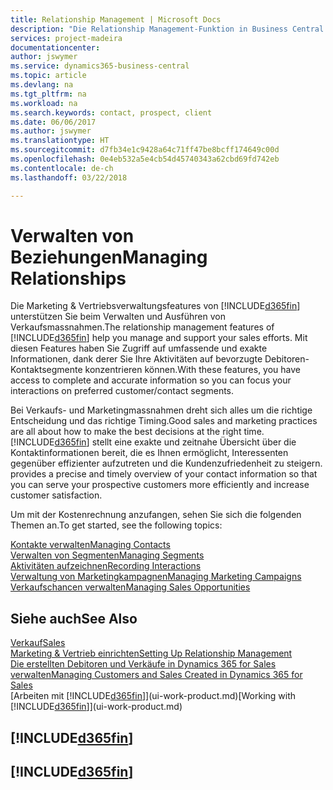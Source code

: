 ```yaml
---
title: Relationship Management | Microsoft Docs
description: "Die Relationship Management-Funktion in Business Central unterstützt Ihr Verkaufsanstrengungen und Sie können damit auf Informationen Ihrer Kontakte und auf Vermögensfunktionen effizient zugreifen."
services: project-madeira
documentationcenter: 
author: jswymer
ms.service: dynamics365-business-central
ms.topic: article
ms.devlang: na
ms.tgt_pltfrm: na
ms.workload: na
ms.search.keywords: contact, prospect, client
ms.date: 06/06/2017
ms.author: jswymer
ms.translationtype: HT
ms.sourcegitcommit: d7fb34e1c9428a64c71ff47be8bcff174649c00d
ms.openlocfilehash: 0e4eb532a5e4cb54d45740343a62cbd69fd742eb
ms.contentlocale: de-ch
ms.lasthandoff: 03/22/2018

---
```

# <a name="managing-relationships"></a><span data-ttu-id="84849-103">Verwalten von Beziehungen</span><span class="sxs-lookup"><span data-stu-id="84849-103">Managing Relationships</span></span>
<span data-ttu-id="84849-104">Die Marketing & Vertriebsverwaltungsfeatures von [!INCLUDE[d365fin](includes/d365fin_md.md)] unterstützen Sie beim Verwalten und Ausführen von Verkaufsmassnahmen.</span><span class="sxs-lookup"><span data-stu-id="84849-104">The relationship management features of [!INCLUDE[d365fin](includes/d365fin_md.md)] help you manage and support your sales efforts.</span></span> <span data-ttu-id="84849-105">Mit diesen Features haben Sie Zugriff auf umfassende und exakte Informationen, dank derer Sie Ihre Aktivitäten auf bevorzugte Debitoren-Kontaktsegmente konzentrieren können.</span><span class="sxs-lookup"><span data-stu-id="84849-105">With these features, you have access to complete and accurate information so you can focus your interactions on preferred customer/contact segments.</span></span>

<span data-ttu-id="84849-106">Bei Verkaufs- und Marketingmassnahmen dreht sich alles um die richtige Entscheidung und das richtige Timing.</span><span class="sxs-lookup"><span data-stu-id="84849-106">Good sales and marketing practices are all about how to make the best decisions at the right time.</span></span> [!INCLUDE[d365fin](includes/d365fin_md.md)]<span data-ttu-id="84849-107"> stellt eine exakte und zeitnahe Übersicht über die Kontaktinformationen bereit, die es Ihnen ermöglicht, Interessenten gegenüber effizienter aufzutreten und die Kundenzufriedenheit zu steigern.</span><span class="sxs-lookup"><span data-stu-id="84849-107"> provides a precise and timely overview of your contact information so that you can serve your prospective customers more efficiently and increase customer satisfaction.</span></span>

<span data-ttu-id="84849-108">Um mit der Kostenrechnung anzufangen, sehen Sie sich die folgenden Themen an.</span><span class="sxs-lookup"><span data-stu-id="84849-108">To get started, see the following topics:</span></span>

[<span data-ttu-id="84849-109">Kontakte verwalten</span><span class="sxs-lookup"><span data-stu-id="84849-109">Managing Contacts</span></span>](marketing-contacts.md)  
[<span data-ttu-id="84849-110">Verwalten von Segmenten</span><span class="sxs-lookup"><span data-stu-id="84849-110">Managing Segments</span></span>](marketing-segments.md)  
[<span data-ttu-id="84849-111">Aktivitäten aufzeichnen</span><span class="sxs-lookup"><span data-stu-id="84849-111">Recording Interactions</span></span>](marketing-interactions.md)  
[<span data-ttu-id="84849-112">Verwaltung von Marketingkampagnen</span><span class="sxs-lookup"><span data-stu-id="84849-112">Managing Marketing Campaigns</span></span>](marketing-campaigns.md)  
[<span data-ttu-id="84849-113">Verkaufschancen verwalten</span><span class="sxs-lookup"><span data-stu-id="84849-113">Managing Sales Opportunities</span></span>](marketing-manage-sales-opportunities.md)

## <a name="see-also"></a><span data-ttu-id="84849-114">Siehe auch</span><span class="sxs-lookup"><span data-stu-id="84849-114">See Also</span></span>
[<span data-ttu-id="84849-115">Verkauf</span><span class="sxs-lookup"><span data-stu-id="84849-115">Sales</span></span>](sales-manage-sales.md)  
[<span data-ttu-id="84849-116">Marketing & Vertrieb einrichten</span><span class="sxs-lookup"><span data-stu-id="84849-116">Setting Up Relationship Management</span></span>](marketing-setup-marketing.md)  
[<span data-ttu-id="84849-117">Die erstellten Debitoren und Verkäufe in Dynamics 365 for Sales verwalten</span><span class="sxs-lookup"><span data-stu-id="84849-117">Managing Customers and Sales Created in Dynamics 365 for Sales</span></span>](marketing-integrate-dynamicscrm.md)  
<span data-ttu-id="84849-118">[Arbeiten mit [!INCLUDE[d365fin](includes/d365fin_md.md)]](ui-work-product.md)</span><span class="sxs-lookup"><span data-stu-id="84849-118">[Working with [!INCLUDE[d365fin](includes/d365fin_md.md)]](ui-work-product.md)</span></span>  

## [!INCLUDE[d365fin](includes/free_trial_md.md)]  
## [!INCLUDE[d365fin](includes/training_link_md.md)]

